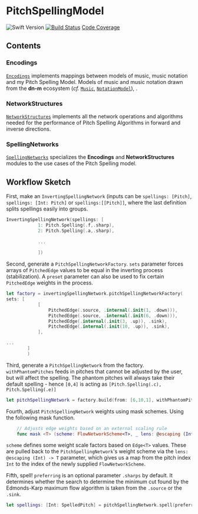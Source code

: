 # PitchSpellingModel

![Swift Version](https://img.shields.io/badge/Swift-5.1-orange.svg)
[![Build Status](https://travis-ci.com/bwetherfield/PitchSpellingModel.svg?branch=latest)](https://travis-ci.com/bwetherfield/PitchSpellingModel)
[Code Coverage](https://codecov.io/github/bwetherfield/PitchSpellingModel)

## Contents

### Encodings

[`Encodings`](https://github.com/bwetherfield/PitchSpellingModel/tree/latest/Sources/Encodings) implements mappings between models of music, music notation and my Pitch Spelling Model. Models of music and music notation drawn from the **dn-m** ecosystem (_cf._ [`Music`](https://github.com/dn-m/Music), [`NotationModel`](https://github.com/dn-m/NotationModel)), .

### NetworkStructures

[`NetworkStructures`](https://github.com/bwetherfield/PitchSpellingModel/tree/latest/Sources/NetworkStructures) implements all the network operations and algorithms needed for the performance of Pitch Spelling Algorithms in forward and inverse directions.

### SpellingNetworks

[`SpellingNetworks`](https://github.com/bwetherfield/PitchSpellingModel/tree/latest/Sources/SpellingNetworks) specializes the **Encodings** and **NetworkStructures** modules to the use cases of the Pitch Spelling model.

## Workflow Sketch

First, make an `InvertingSpellingNetwork` (inputs can be `spellings: [Pitch]`, `spellings: [Int: Pitch]` or `spellings:[[Pitch]]`, where the last definition splits spellings easily into groups.
```swift
InvertingSpellingNetwork(spellings: [
            1: Pitch.Spelling(.f,.sharp),
            2: Pitch.Spelling(.a,.sharp),
            
            ...
            
            ])
```

Second, generate a `PitchSpellingNetworkFactory`. `sets` parameter forces arrays of `PitchedEdge` values to be equal in the inverting process (stabilization). A `preset` parameter can also be used to fix certain `PitchedEdge` weights in the process.

```swift
let factory = invertingSpellingNetwork.pitchSpellingNetworkFactory(
sets: [
            [
                PitchedEdge(.source, .internal(.init(1, .down))),
                PitchedEdge(.source, .internal(.init(6, .down))),
                PitchedEdge(.internal(.init(3, .up)), .sink),
                PitchedEdge(.internal(.init(10, .up)), .sink),
            ],

...
        ]
        )
```

Third, generate a `PitchSpellingNetwork` from the factory. `withPhantomPitches` feeds in pitches that cannot be adjusted by the user, but will affect the spelling. The phantom pitches will always take their default spelling - hence `[0,4]` is acting as `[Pitch.Spelling(.c), Pitch.Spelling(.e)]`
```swift
let pitchSpellingNetwork = factory.build(from: [6,10,1], withPhantomPitches: [0,4])
```

Fourth, adjust `PitchSpellingNetwork` weights using mask schemes. Using the following mask function.
```swift
    // Adjusts edge weights based on an external scaling rule
    func mask <T> (scheme: FlowNetworkScheme<T>, _ lens: @escaping (Int) -> T)
```
`scheme` defines some weight scale factors based on `Edge<T>` values. These are pulled back to the `PitchSpellingNetwork`'s weight scheme via the `lens: @escaping (Int) -> T` parameter, which gives us a map from the pitch index `Int` to the index of the newly supplied `FlowNetworkScheme`. 

Fifth, spell! `preferring` is an optional parameter `.sharps` by default. It determines whether the search to determine the minimum cut found by the Edmonds-Karp maximum flow algorithm is taken from the `.source` or the `.sink`.
```swift
let spellings: [Int: SpelledPitch] = pitchSpellingNetwork.spell(preferring: .flats)
```

